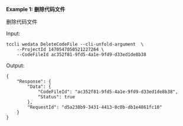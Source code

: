 **Example 1: 删除代码文件**

删除代码文件

Input: 

```
tccli wedata DeleteCodeFile --cli-unfold-argument  \
    --ProjectId 1470547050521227264 \
    --CodeFileId ac352f81-9fd5-4a1e-9fd9-d33ed1de8b38
```

Output: 
```
{
    "Response": {
        "Data": {
            "CodeFileId": "ac352f81-9fd5-4a1e-9fd9-d33ed1de8b38",
            "Status": true
        },
        "RequestId": "d5a238b9-3431-4413-8c0b-db1e4861fc10"
    }
}
```

